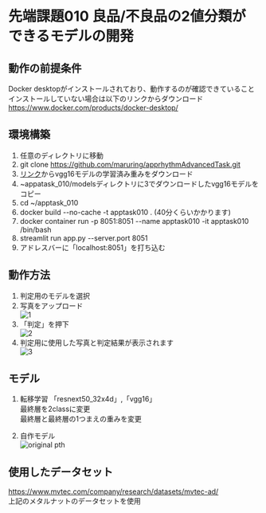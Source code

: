 # 先端課題010 良品/不良品の2値分類ができるモデルの開発  
## 動作の前提条件
Docker desktopがインストールされており、動作するのが確認できていること  
インストールしていない場合は以下のリンクからダウンロード  
https://www.docker.com/products/docker-desktop/  

## 環境構築
1. 任意のディレクトリに移動  
2. git clone https://github.com/maruring/apprhythmAdvancedTask.git
3. [リンク](https://drive.google.com/file/d/1O7TM-bA0x_2dQ9OxGzgVO271jg2bWQ40/view?usp=sharing)からvgg16モデルの学習済み重みをダウンロード
4. ~appatask_010/modelsディレクトリに3でダウンロードしたvgg16モデルをコピー
5. cd ~/apptask_010
6. docker build --no-cache -t apptask010 . (40分くらいかかります)  
7. docker container run -p 8051:8051 --name apptask010 -it apptask010 /bin/bash
8. streamlit run app.py --server.port 8051
9. アドレスバーに「localhost:8051」を打ち込む  

## 動作方法  
1. 判定用のモデルを選択  
2. 写真をアップロード  
![1](https://user-images.githubusercontent.com/58333988/177221770-306a1698-caa6-42a7-8c5e-a83c4e3f0ca8.PNG)  
3. 「判定」を押下  
![2](https://user-images.githubusercontent.com/58333988/177221803-409657a6-3663-445f-a104-8fdf402b58a4.PNG)  
4. 判定用に使用した写真と判定結果が表示されます  
![3](https://user-images.githubusercontent.com/58333988/177221822-d11a67d9-a168-4fa3-895e-4de830a041d1.PNG)  


## モデル
1. 転移学習
「resnext50_32x4d」,「vgg16」  
最終層を2classに変更  
最終層と最終層の1つまえの重みを変更  

2. 自作モデル  
![original pth](https://user-images.githubusercontent.com/58333988/177040515-bb89db95-18d3-4021-aa9c-a8af897c01eb.png)

## 使用したデータセット  
https://www.mvtec.com/company/research/datasets/mvtec-ad/  
上記のメタルナットのデータセットを使用
